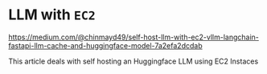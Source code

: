 # LLM with `EC2`

https://medium.com/@chinmayd49/self-host-llm-with-ec2-vllm-langchain-fastapi-llm-cache-and-huggingface-model-7a2efa2dcdab

This article deals with self hosting an Huggingface LLM using EC2 Instaces
<!--stackedit_data:
eyJoaXN0b3J5IjpbNTE4NTE2NjYxXX0=
-->